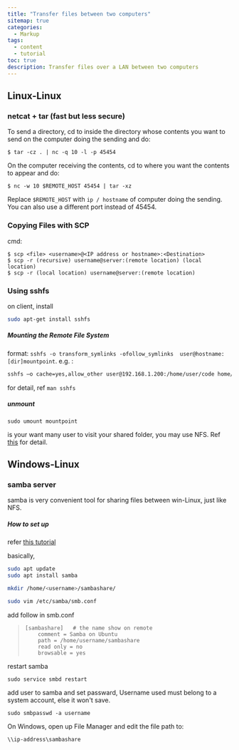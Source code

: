 ```yaml
---
title: "Transfer files between two computers"
sitemap: true
categories:
  - Markup
tags:
  - content
  - tutorial
toc: true
description: Transfer files over a LAN between two computers
---
```


## Linux-Linux

### netcat + tar (fast but less secure)

To send a directory, cd to inside the directory whose contents you want to send on the computer doing the sending and do:

`$ tar -cz . | nc -q 10 -l -p 45454`

On the computer receiving the contents, cd to where you want the contents to appear and do:

`$ nc -w 10 $REMOTE_HOST 45454 | tar -xz`

Replace `$REMOTE_HOST` with `ip / hostname` of computer doing the sending. You can also use a different port instead of 45454.

### Copying Files with SCP
cmd: 
```
$ scp <file> <username>@<IP address or hostname>:<Destination>
$ scp -r (recursive) username@server:(remote location) (local location)
$ scp -r (local location) username@server:(remote location)
```

### Using sshfs 

on client, install

```bash
sudo apt-get install sshfs
```

##### Mounting the Remote File System

format: `sshfs -o transform_symlinks -ofollow_symlinks  user@hostname: [dir]mountpoint`. e.g. :


```bash
sshfs –o cache=yes,allow_other user@192.168.1.200:/home/user/code home/user/code
```

for detail, ref  `man sshfs`

##### unmount

```
sudo umount mountpoint
```

is your want many user to visit your shared folder, you may use NFS. Ref [this](<https://www.howtoforge.com/tutorial/how-to-configure-a-nfs-server-and-mount-nfs-shares-on-ubuntu-18.04/>) for detail.



## Windows-Linux

### samba server

samba is very convenient tool for sharing files between win-Linux, just like NFS.

##### How to set up

refer [this tutorial](<https://tutorials.ubuntu.com/tutorial/install-and-configure-samba#0>)

basically, 

```bash
sudo apt update
sudo apt install samba

mkdir /home/<username>/sambashare/

sudo vim /etc/samba/smb.conf
```

add follow in smb.conf

> ```
> [sambashare]   # the name show on remote
>     comment = Samba on Ubuntu
>     path = /home/username/sambashare
>     read only = no
>     browsable = yes
> ```

restart samba

```
sudo service smbd restart
```

add user to samba and set passward, Username used must belong to a system account, else it won't save.

```
sudo smbpasswd -a username
```

On Windows, open up File Manager and edit the file path to:

```
\\ip-address\sambashare
```

